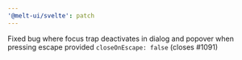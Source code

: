 ```yaml
---
'@melt-ui/svelte': patch
---
```


Fixed bug where focus trap deactivates in dialog and popover when pressing escape provided `closeOnEscape: false` (closes #1091)
